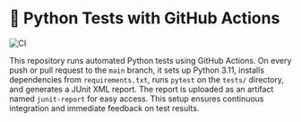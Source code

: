# 🧪 Python Tests with GitHub Actions

![CI](https://github.com//makolesnik/demo-python-test-github-actions/actions/workflows/test.yml/badge.svg)

This repository runs automated Python tests using GitHub Actions. On every push or pull request to the `main` branch, it sets up Python 3.11, installs dependencies from `requirements.txt`, runs `pytest` on the `tests/` directory, and generates a JUnit XML report. The report is uploaded as an artifact named `junit-report` for easy access. This setup ensures continuous integration and immediate feedback on test results.
